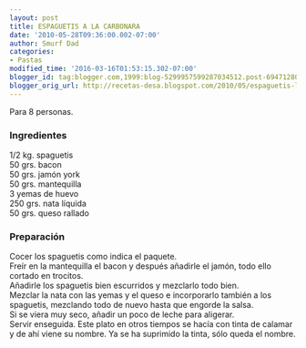 ```yaml
---
layout: post
title: ESPAGUETIS A LA CARBONARA
date: '2010-05-28T09:36:00.002-07:00'
author: Smurf Dad
categories:
- Pastas
modified_time: '2016-03-16T01:53:15.302-07:00'
blogger_id: tag:blogger.com,1999:blog-5299957599287034512.post-6947128018377450947
blogger_orig_url: http://recetas-desa.blogspot.com/2010/05/espaguetis-la-carbonara.html
---
```


Para 8 personas.<br /><h3>Ingredientes</h3>1/2 kg. spaguetis<br />50 grs. bacon<br />50 grs. jamón york<br />50 grs. mantequilla<br />3 yemas de huevo<br />250 grs. nata líquida<br />50 grs. queso rallado<br /><h3>Preparación</h3>Cocer los spaguetis como indica el paquete.<br />Freír en la mantequilla el bacon y después añadirle el jamón, todo ello cortado en trocitos.<br />Añadirle los spaguetis bien escurridos y mezclarlo todo bien.<br />Mezclar la nata con las yemas y el queso e incorporarlo también a los spaguetis, mezclando todo de nuevo hasta que engorde la salsa.<br />Si se viera muy seco, añadir un poco de leche para aligerar.<br />Servir enseguida.  Este plato en otros tiempos se hacía con tinta de calamar y de ahí viene su nombre. Ya se ha suprimido la tinta, sólo queda el nombre.
